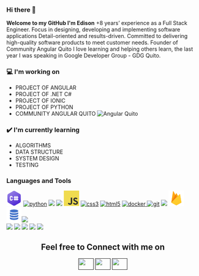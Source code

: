 ### Hi there 👋

**Welcome to my GitHub I'm Edison**
+8 years’ experience as a Full Stack Engineer. Focus in designing, developing and implementing software
applications Detail-oriented and results-driven. Committed to delivering high-quality software products to meet customer needs. Founder of Community Angular Quito I love learning and helping others learn, the last year I was speaking in Google Developer Group - GDG Quito.
### 💻 I'm working on

- PROJECT OF ANGULAR
- PROJECT OF .NET C#
- PROJECT OF IONIC
- PROJECT OF PYTHON
- COMMUNITY ANGULAR QUITO <a><img src="https://avatars1.githubusercontent.com/u/67175371?s=200&v=4" alt="Angular Quito" height="30"/><a>
  
### ✔️ I'm currently learning

- ALGORITHMS
- DATA STRUCTURE
- SYSTEM DESIGN
- TESTING

### Languages and Tools

<p align="left">
<a href = "https://docs.microsoft.com/en-us/dotnet/csharp/"><img height="40" src="https://raw.githubusercontent.com/github/explore/80688e429a7d4ef2fca1e82350fe8e3517d3494d/topics/csharp/csharp.png"></a>
<a href="https://www.python.org" target="_blank"> <img src="https://devicons.github.io/devicon/devicon.git/icons/python/python-original.svg" alt="python" width="40" height="40"/></a>
<a><img height="30" src="https://www.flaticon.com/svg/static/icons/svg/919/919832.svg"/></a>
  <a><img height="30" src="https://www.flaticon.com/svg/static/icons/svg/226/226777.svg"/></a>
<a href = "https://developer.mozilla.org/en-US/docs/Web/JavaScript"><img height="40" src="https://raw.githubusercontent.com/github/explore/80688e429a7d4ef2fca1e82350fe8e3517d3494d/topics/javascript/javascript.png"></a>
<a href="https://www.w3schools.com/css/" target="_blank"> <img src="https://devicons.github.io/devicon/devicon.git/icons/css3/css3-original-wordmark.svg" alt="css3" width="40" height="40"/></a>
<a href="https://www.w3.org/html/" target="_blank"> <img src="https://devicons.github.io/devicon/devicon.git/icons/html5/html5-original-wordmark.svg" alt="html5" width="40" height="40"/></a>
<a href="https://www.docker.com/" target="_blank"> <img src="https://devicons.github.io/devicon/devicon.git/icons/docker/docker-original-wordmark.svg" alt="docker" width="40" height="40"/></a><a href="https://git-scm.com/" target="_blank"> <img src="https://www.vectorlogo.zone/logos/git-scm/git-scm-icon.svg" alt="git" width="40" height="40"/></a>
<a href = "https://code.visualstudio.com/"><img height="40" src="https://upload.wikimedia.org/wikipedia/commons/thumb/9/9a/Visual_Studio_Code_1.35_icon.svg/1200px-Visual_Studio_Code_1.35_icon.svg.png"></a>
<a href = "https://firebase.google.com/"><img height="40" src="https://raw.githubusercontent.com/github/explore/80688e429a7d4ef2fca1e82350fe8e3517d3494d/topics/firebase/firebase.png"></a>
<a href = "https://www.w3schools.com/sql/"><img height="40" src="https://raw.githubusercontent.com/github/explore/80688e429a7d4ef2fca1e82350fe8e3517d3494d/topics/sql/sql.png"></a><a href="https://angular.io"><img src="https://avatars0.githubusercontent.com/u/48934602?s=200&v=4" height="40"/></a>
<br>
<a><img src="https://img.shields.io/badge/-Github-000000?style=flat&logo=github" /></a>
<a><img src="https://img.shields.io/badge/-MongoDB-000000?style=flat&logo=mongodb" /></a>
<a><img src="https://img.shields.io/badge/-PostgreSQL-000000?style=flat&logo=postgresql" /></a>
<a><img src="https://img.shields.io/badge/-Node-000000?style=flat&logo=node.js" /></a>
  <a><img src="https://img.shields.io/badge/-Ubuntu-black?style=flat-square&logo=ubuntu" /></a>

</p><p></p>

<h2 align="center">Feel free to Connect with me on</h2>
<p align="center">
<a href="" target="blank"><img align="center" src="https://cdn.jsdelivr.net/npm/simple-icons@3.0.1/icons/youtube.svg" alt="" height="30" width="40" /></a>
<a href="" target="blank"><img align="center" src="https://cdn.jsdelivr.net/npm/simple-icons@3.0.1/icons/instagram.svg" alt="" height="30" width="40" /></a>
<a href="" target="blank"><img align="center" src="https://cdn.jsdelivr.net/npm/simple-icons@3.0.1/icons/linkedin.svg" alt="" height="30" width="40" /></a>
</p>
